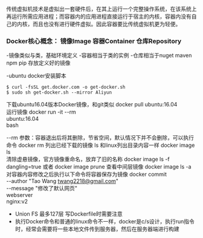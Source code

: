 传统虚拟机技术是虚拟出一套硬件后，在其上运行一个完整操作系统，在该系统上再运行所需应用进程；而容器内的应用进程直接运行于宿主的内核，容器内没有自己的内核，而且也没有进行硬件虚拟。因此容器要比传统虚拟机更为轻便。

### Docker核心概念： 镜像Image 容器Container 仓库Repository
-镜像类似与类，基础环境定义
-容器相当于类的实例
-仓库相当于nuget maven npm pip 存放定义好的镜像

-ubuntu docker安装脚本
```
$ curl -fsSL get.docker.com -o get-docker.sh
$ sudo sh get-docker.sh --mirror Aliyun
```

下载ubuntu16.04版本Docker镜像，和git类似
docker pull ubuntu:16.04  
运行镜像
docker run -it --rm \
ubuntu:16.04 \
bash

--rm 参数：容器退出后将其删除，节省空间，默认情况下并不会删除，可以执行命令 docker rm
列出已经下载的镜像 ls 和linux列出目录内容一样
docker image ls   
清除虚悬镜像，官方镜像重命名，放弃了旧的名称
docker image ls -f dangling=true  或者 docker image prune
查看中间层镜像
docker image ls -a
对容器内容修改之后执行以下命令将容器保存为镜像
docker commit \
--author "Tao Wang <twang2218@gmail.com>" \
--message "修改了默认网页" \
webserver \
nginx:v2

- Union FS 最多127层 写Dockerfile时需要注意
- 执行Docker命令和普通的linux命令不一样，docker是c/s设计，执行run指令时，经常会需要将一些本地文件传到服务器，然后在服务器端进行构建
